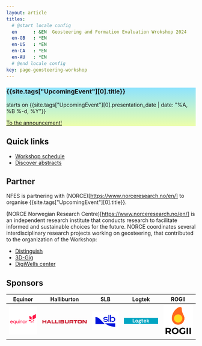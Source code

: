 ```yaml
---
layout: article
titles:
  # @start locale config
  en      : &EN  Geosteering and Formation Evaluation Wrokshop 2024
  en-GB   : *EN
  en-US   : *EN
  en-CA   : *EN
  en-AU   : *EN
  # @end locale config
key: page-geosteering-workshop
---
```


<style>
    .hero-example--linear-gradient {
      background-image: linear-gradient(180deg, 
      rgba(94, 216, 254, 0.5), 
      #e4ff8277), url("assets/images/near-gaard.jpg");
    }
</style>
<style>
  .hero-example--linear-gradient--sunset {
    background-image: linear-gradient(180deg, 
      rgba(94, 216, 254, 0.7), 
      #e4ff82aa), url("/assets/events/Stavanger-Port-at-Dawn-cropped.jpg");
  }
</style>
<style>
  .hero-example--linear-gradient--dark {
    background-image: 
    linear-gradient(180deg, 
    rgba(249,	247,	192		, 1), 
    rgba(249,	247,	192		, .5)), url("/assets/events/Stavanger-Port-at-Dawn-cropped.jpg");
  }
</style>

<div class="hero hero hero-example--linear-gradient--sunset" >
    <div class="hero__content">
        <!-- <h4 id="next-conference-proed">NFES is proud to host</h4> -->
        <h3 id="next-conference">
        {{site.tags["UpcomingEvent"][0].title}}
        </h3>
        <p>starts on {{site.tags["UpcomingEvent"][0].presentation_date | date: "%A, %B %-d, %Y"}}</p>
        <a class="button button--primary button--pill" href="{{site.tags['UpcomingEvent'][0].url}}">To the announcement!</a>
    </div>
</div>

## Quick links
 * [Workshop schedule](/2024/09/17/workshop-2024-schedule.html)
 * [Discover abstracts](/archive.html?tag=workshop2024abstract)

## Partner
NFES is partnering with (NORCE)[https://www.norceresearch.no/en/] to organise {{site.tags["UpcomingEvent"][0].title}}.

(NORCE Norwegian Research Centre)[https://www.norceresearch.no/en/] 
is an independent research institute that conducts research to facilitate informed and sustainable choices for the future.
NORCE coordinates several interdisciplinary research projects working on geosteering, that contributed to the organization of the Workshop:
 * [Distinguish](https://geosteering.no/distinguish)
 * [3D-Gig](https://geosteering.no/3d-gig)
 * [DigiWells center](http://digiwells.no/)



## Sponsors 

| Equinor     | Halliburton | SLB         | Logtek      | ROGII       |
|:-----------:|:-----------:|:-----------:|:-----------:|:-----------:|
| <img class="image" alt="Equinor logo" src="/assets/logos/equinorlogo.png"/> | <img class="image" alt="Halliburton logo" src="/assets/logos/Halliburton_logo.svg.png"/> | <img class="image" alt="SLB logo" src="/assets/logos/SLB_Logo_2022.png"/> | <img class="image" alt="Logtek logo" src="/assets/logos/Logtek.png"/> | <img class="image" alt="ROGII logo" src="/assets/logos/rogii_logo_index-1.png"/> |
